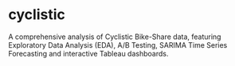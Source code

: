 # cyclistic
A comprehensive analysis of Cyclistic Bike-Share data, featuring Exploratory Data Analysis (EDA), A/B Testing, SARIMA Time Series Forecasting and interactive Tableau dashboards.
